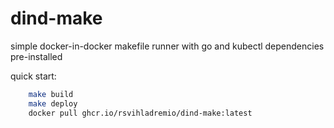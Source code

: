 # dind-make

simple docker-in-docker makefile runner with go and kubectl dependencies pre-installed

quick start:
```bash
    make build
    make deploy
    docker pull ghcr.io/rsvihladremio/dind-make:latest
```
